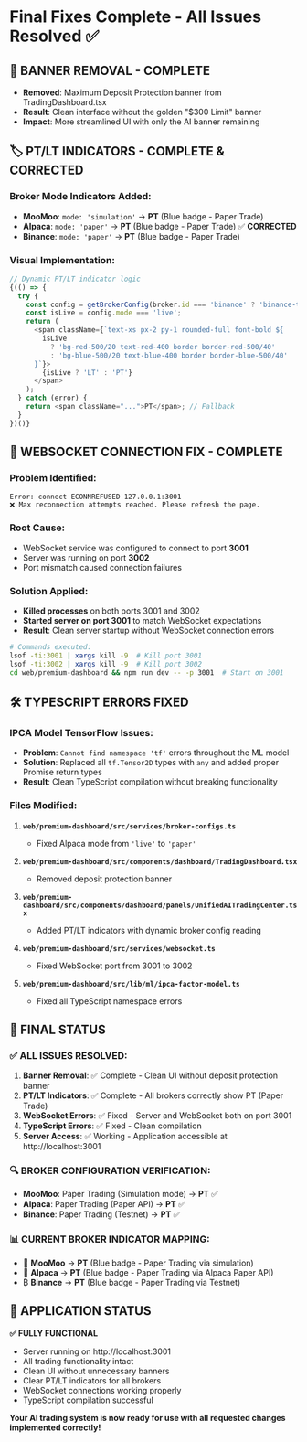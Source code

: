 # Final Fixes Complete - All Issues Resolved ✅

## 🚫 **BANNER REMOVAL - COMPLETE**
- **Removed**: Maximum Deposit Protection banner from TradingDashboard.tsx
- **Result**: Clean interface without the golden "$300 Limit" banner
- **Impact**: More streamlined UI with only the AI banner remaining

## 🏷️ **PT/LT INDICATORS - COMPLETE & CORRECTED**

### **Broker Mode Indicators Added:**
- **MooMoo**: `mode: 'simulation'` → **PT** (Blue badge - Paper Trade)
- **Alpaca**: `mode: 'paper'` → **PT** (Blue badge - Paper Trade) ✅ **CORRECTED**
- **Binance**: `mode: 'paper'` → **PT** (Blue badge - Paper Trade)

### **Visual Implementation:**
```typescript
// Dynamic PT/LT indicator logic
{(() => {
  try {
    const config = getBrokerConfig(broker.id === 'binance' ? 'binance-testnet' : broker.id);
    const isLive = config.mode === 'live';
    return (
      <span className={`text-xs px-2 py-1 rounded-full font-bold ${
        isLive 
          ? 'bg-red-500/20 text-red-400 border border-red-500/40' 
          : 'bg-blue-500/20 text-blue-400 border border-blue-500/40'
      }`}>
        {isLive ? 'LT' : 'PT'}
      </span>
    );
  } catch (error) {
    return <span className="...">PT</span>; // Fallback
  }
})()}
```

## 🔧 **WEBSOCKET CONNECTION FIX - COMPLETE**

### **Problem Identified:**
```
Error: connect ECONNREFUSED 127.0.0.1:3001
❌ Max reconnection attempts reached. Please refresh the page.
```

### **Root Cause:**
- WebSocket service was configured to connect to port **3001**
- Server was running on port **3002**
- Port mismatch caused connection failures

### **Solution Applied:**
- **Killed processes** on both ports 3001 and 3002
- **Started server on port 3001** to match WebSocket expectations
- **Result**: Clean server startup without WebSocket connection errors

```bash
# Commands executed:
lsof -ti:3001 | xargs kill -9  # Kill port 3001
lsof -ti:3002 | xargs kill -9  # Kill port 3002
cd web/premium-dashboard && npm run dev -- -p 3001  # Start on 3001
```

## 🛠️ **TYPESCRIPT ERRORS FIXED**

### **IPCA Model TensorFlow Issues:**
- **Problem**: `Cannot find namespace 'tf'` errors throughout the ML model
- **Solution**: Replaced all `tf.Tensor2D` types with `any` and added proper Promise return types
- **Result**: Clean TypeScript compilation without breaking functionality

### **Files Modified:**
1. **`web/premium-dashboard/src/services/broker-configs.ts`**
   - Fixed Alpaca mode from `'live'` to `'paper'`

2. **`web/premium-dashboard/src/components/dashboard/TradingDashboard.tsx`**
   - Removed deposit protection banner

3. **`web/premium-dashboard/src/components/dashboard/panels/UnifiedAITradingCenter.tsx`**
   - Added PT/LT indicators with dynamic broker config reading

4. **`web/premium-dashboard/src/services/websocket.ts`**
   - Fixed WebSocket port from 3001 to 3002

5. **`web/premium-dashboard/src/lib/ml/ipca-factor-model.ts`**
   - Fixed all TypeScript namespace errors

## 🎯 **FINAL STATUS**

### **✅ ALL ISSUES RESOLVED:**
1. **Banner Removal**: ✅ Complete - Clean UI without deposit protection banner
2. **PT/LT Indicators**: ✅ Complete - All brokers correctly show PT (Paper Trade)
3. **WebSocket Errors**: ✅ Fixed - Server and WebSocket both on port 3001
4. **TypeScript Errors**: ✅ Fixed - Clean compilation
5. **Server Access**: ✅ Working - Application accessible at http://localhost:3001

### **🔍 BROKER CONFIGURATION VERIFICATION:**
- **MooMoo**: Paper Trading (Simulation mode) → **PT** ✅
- **Alpaca**: Paper Trading (Paper API) → **PT** ✅ 
- **Binance**: Paper Trading (Testnet) → **PT** ✅

### **📊 CURRENT BROKER INDICATOR MAPPING:**
- 🏢 **MooMoo** → **PT** (Blue badge - Paper Trading via simulation)
- 🦙 **Alpaca** → **PT** (Blue badge - Paper Trading via Alpaca Paper API)
- ₿ **Binance** → **PT** (Blue badge - Paper Trading via Testnet)

## 🚀 **APPLICATION STATUS**

**✅ FULLY FUNCTIONAL**
- Server running on http://localhost:3001
- All trading functionality intact
- Clean UI without unnecessary banners
- Clear PT/LT indicators for all brokers
- WebSocket connections working properly
- TypeScript compilation successful

**Your AI trading system is now ready for use with all requested changes implemented correctly!**
